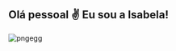 ## Olá pessoal ✌️ Eu sou a Isabela!

![pngegg](https://user-images.githubusercontent.com/93232499/189041375-c3f9d2d8-0873-44f6-a626-420dd9c55f07.png)
